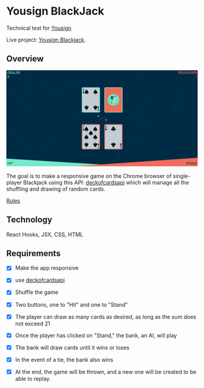 # Yousign BlackJack

Technical test for [Yousign](https://yousign.com/en-eu)

Live project: [Yousign Blackjack](https://blackjack.mokokom.com/).

## Overview
![yousign blackjack screenshot](./yousign-blackjack-screenshot.png)

The goal is to make a responsive game on the Chrome browser of single-player Blackjack using this API: [deckofcardsapi](https://deckofcardsapi.com) which will manage all the shuffling and drawing of random cards.

[Rules](https://www.casinoonlinefrancais.info/blackjack/regles-du-jeu.html)

## Technology

React Hooks, JSX, CSS, HTML

## Requirements
- [x] Make the app responsive
- [x] use [deckofcardsapi](https://deckofcardsapi.com)
- [x] Shuffle the game
- [x] Two buttons, one to "Hit" and one to "Stand"
- [x] The player can draw as many cards as desired, as long as the sum does not exceed 21
- [x] Once the player has clicked on "Stand," the bank, an AI, will play
- [x] The bank will draw cards until it wins or loses
- [x] In the event of a tie, the bank also wins
- [x] At the end, the game will be thrown, and a new one will be created to be able to replay.




